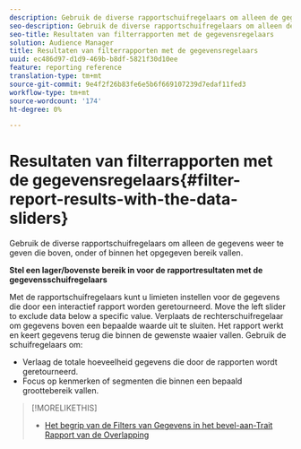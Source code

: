 ```yaml
---
description: Gebruik de diverse rapportschuifregelaars om alleen de gegevens weer te geven die boven, onder of binnen het opgegeven bereik vallen.
seo-description: Gebruik de diverse rapportschuifregelaars om alleen de gegevens weer te geven die boven, onder of binnen het opgegeven bereik vallen.
seo-title: Resultaten van filterrapporten met de gegevensregelaars
solution: Audience Manager
title: Resultaten van filterrapporten met de gegevensregelaars
uuid: ec486d97-d1d9-469b-b8df-5821f30d10ee
feature: reporting reference
translation-type: tm+mt
source-git-commit: 9e4f2f26b83fe6e5b6f669107239d7edaf11fed3
workflow-type: tm+mt
source-wordcount: '174'
ht-degree: 0%

---
```



# Resultaten van filterrapporten met de gegevensregelaars{#filter-report-results-with-the-data-sliders}

Gebruik de diverse rapportschuifregelaars om alleen de gegevens weer te geven die boven, onder of binnen het opgegeven bereik vallen.

<!-- 

c_reach_slider.xml

 -->

**Stel een lager/bovenste bereik in voor de rapportresultaten met de gegevensschuifregelaars**

Met de rapportschuifregelaars kunt u limieten instellen voor de gegevens die door een interactief rapport worden geretourneerd. Move the left slider to exclude data below a specific value. Verplaats de rechterschuifregelaar om gegevens boven een bepaalde waarde uit te sluiten. Het rapport werkt en keert gegevens terug die binnen de gewenste waaier vallen. Gebruik de schuifregelaars om:

* Verlaag de totale hoeveelheid gegevens die door de rapporten wordt geretourneerd.
* Focus op kenmerken of segmenten die binnen een bepaald groottebereik vallen.

>[!MORELIKETHIS]
>
>* [Het begrip van de Filters van Gegevens in het bevel-aan-Trait Rapport van de Overlapping](../../reporting/dynamic-reports/segment-trait-overlap-report.md#data-filters-s2t-report)


